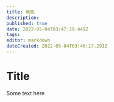 ```yaml
---
title: 角色
description: 
published: true
date: 2022-05-04T03:47:29.449Z
tags: 
editor: markdown
dateCreated: 2022-05-04T03:46:17.291Z
---
```


# Title

Some text here